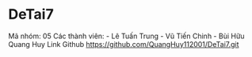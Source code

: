 # DeTai7
Mã nhóm: 05
Các thành viên: - Lê Tuấn Trung
                - Vũ Tiến Chinh
                - Bùi Hữu Quang Huy
Link Github
https://github.com/QuangHuy112001/DeTai7.git
